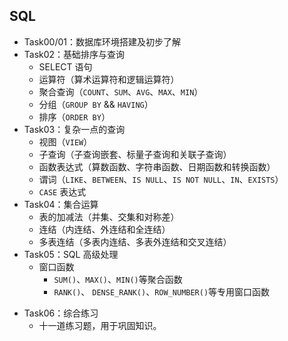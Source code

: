 ## SQL

* Task00/01：数据库环境搭建及初步了解
* Task02：基础排序与查询
  - SELECT 语句
  - 运算符（算术运算符和逻辑运算符）
  - 聚合查询（`COUNT`、`SUM`、`AVG`、`MAX`、`MIN`）
  - 分组（`GROUP BY` && `HAVING`）
  - 排序（`ORDER BY`）
* Task03：复杂一点的查询
  - 视图（`VIEW`）
  - 子查询（子查询嵌套、标量子查询和关联子查询）
  - 函数表达式（算数函数、字符串函数、日期函数和转换函数）
  - 谓词（`LIKE`、`BETWEEN`、`IS NULL`、`IS NOT NULL`、`IN`、`EXISTS`）
  - `CASE` 表达式
* Task04：集合运算
  - 表的加减法（并集、交集和对称差）
  - 连结（内连结、外连结和全连结）
  - 多表连结（多表内连结、多表外连结和交叉连结）
* Task05：SQL 高级处理
  - 窗口函数
    - `SUM()`、`MAX()`、`MIN()`等聚合函数
    - `RANK()`、 `DENSE_RANK()`、`ROW_NUMBER()`等专用窗口函数

- Task06：综合练习
  - 十一道练习题，用于巩固知识。